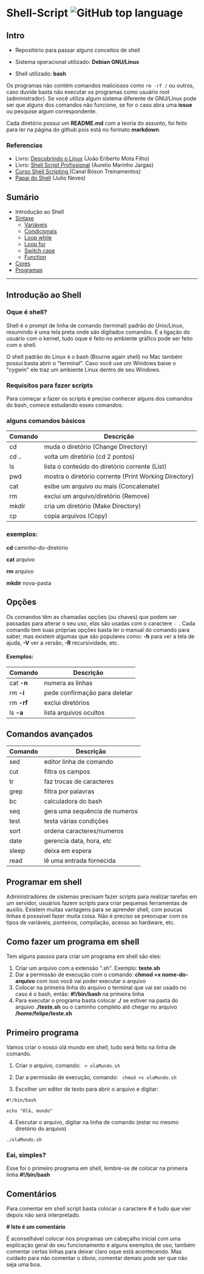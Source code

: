 # Shell-Script ![GitHub top language](https://img.shields.io/github/languages/top/Felipe-Santos97/Shell-Script)

## Intro

* Repositório para passar alguns conceitos de shell 

* Sistema operacional utilizado: **Debian GNU/Linux** 

* Shell utilizado: **bash**

 Os programas não contém comandos maliciosos como `rm -rf /` ou outros, caso duvide basta não executar os programas como usuário root (administrador).
Se você utiliza algum sistema diferente de GNU/Linux pode ser que alguns dos comandos não funcione, se for o caso abra uma **issue** ou pesquise algum correspondente.

Cada diretório possui um **README.md** com a teoria do assunto, foi feito para ler na página do github pois está no formato **markdown**.

### Referencias
* Livro: [Descobrindo o Linux](https://novatec.com.br/livros/linux-3ed/) (João Eriberto Mota Filho)
* Livro: [Shell Script Profissional](https://www.shellscript.com.br/) (Aurelio Marinho Jargas)
* [ Curso Shell Scripting ](https://www.youtube.com/watch?v=EOLPUc6oo-w&list=PLucm8g_ezqNrYgjXC8_CgbvHbvI7dDfhs) (Canal Bóson Treinamentos)
* [Papai do Shell](https://www.youtube.com/channel/UCpIYXOF825aX8qq77xnTCLQ) (Julio Neves)

## Sumário
* Introdução ao Shell
* [Sintaxe](https://github.com/Felipe-Santos97/Shell-Script/tree/main/sintaxe)
  * [Variáveis](https://github.com/Felipe-Santos97/Shell-Script/tree/main/sintaxe/variaveis)
  * [Condicionais](https://github.com/Felipe-Santos97/Shell-Script/tree/main/sintaxe/condicionais)
  * [Loop while](https://github.com/Felipe-Santos97/Shell-Script/tree/main/sintaxe/loop_while)
  * [Loop for](https://github.com/Felipe-Santos97/Shell-Script/tree/main/sintaxe/loop_for)
  * [Switch case](https://github.com/Felipe-Santos97/Shell-Script/tree/main/sintaxe/switch_case)
  * [Function](https://github.com/Felipe-Santos97/Shell-Script/tree/main/sintaxe/function)
* [Cores](https://github.com/Felipe-Santos97/Shell-Script/tree/main/cores)
* [Programas](https://github.com/Felipe-Santos97/Shell-Script/tree/main/programas)  
  
  
***
## Introdução ao Shell  

### Oque é shell?
Shell é o prompt de linha de comando (terminal) padrão do Unix/Linux, resumindo é uma tela preta onde são digitados comandos.
É a ligação do usuário com o kernel, tudo oque é feito no ambiente gráfico pode ser feito com o shell. 

O shell padrão do Linux é o bash (Bourne again shell) no Mac também possui basta abrir o "terminal". Caso você use um Windows baixe o "cygwin" ele traz um ambiente Linux 
dentro de seu Windows.


### Requisitos para fazer scripts
Para começar a fazer os scripts é preciso conhecer alguns dos comandos do bash, comece estudando esses comandos:

### alguns comandos básicos
Comando | Descrição
--------|------------
 cd | muda o diretório (Change Directory)
 cd .. | volta um diretório (cd 2 pontos)
 ls | lista o conteúdo do diretório corrente (List) 
 pwd | mostra o diretório corrente (Print Working Directory)
 cat | exibe um arquivo ou mais (Concatenate)
 rm | exclui um arquivo/diretório (Remove)
 mkdir | cria um diretório (Make Directory)
 cp | copia arquivos (Copy)

### exemplos:
**cd** caminho-do-diretório

**cat** arquivo 

**rm** arquivo 

**mkdir** nova-pasta

## Opções 
Os comandos têm as chamadas opções (ou chaves) que podem ser passadas para alterar o seu uso, elas são usadas com o caractere `- `.
Cada comando tem suas próprias opções basta ler o manual do comando para saber, mas existem algumas que são populares como:
**-h** para ver a tela de ajuda, **-V** ver a versão, **-R** recursividade, etc.

#### Exemplos:


Comando     | Descrição 
----------- | -------
cat **-n**  | numera as linhas
rm **-i**   | pede confirmação para deletar
rm **-rf**  | exclui diretórios
ls **-a**   | lista arquivos ocultos




## Comandos avançados


Comando | Descrição 
-------- | ----------
sed  | editor linha de comando
cut  | filtra os campos
tr   | faz trocas de caracteres
grep | filtra por palavras
bc   | calculadora do bash
seq  | gera uma sequência de numeros
test | testa várias condições
sort | ordena caracteres/numeros
date | gerencia data, hora, etc
sleep | deixa em espera
read  | lê uma entrada fornecida

## Programar em shell
Administradores de sistemas precisam fazer scripts para realizar tarefas em um servidor, usuários fazem scripts para criar pequenas ferramentas de auxílio.
Existem muitas vantagens para se aprender shell, com poucas linhas é posssivel fazer muita coisa.
Não é preciso se preocupar com os tipos de variáveis, ponteiros, compilação, acesso ao hardware, etc. 

## Como fazer um programa em shell
Tem alguns passos para criar um programa em shell são eles:

1. Criar um arquivo com a extensão ".sh". Exemplo: **teste.sh**
2. Dar a permissão de execução com o comando: **chmod +x nome-do-arquivo** com isso você vai poder executar o arquivo
3. Colocar na primeira linha do arquivo o terminal que vai ser usado no caso é o bash, então: **#!/bin/bash** na primeira linha
4. Para executar o programa basta colocar **./** se estiver na pasta do arquivo **./teste.sh** ou o caminho completo até chegar no arquivo **/home/felipe/teste.sh**

## Primeiro programa
Vamos criar o nosso olá mundo em shell, tudo será feito na linha de comando.

1. Criar o arquivo, comando: ` > olaMundo.sh`
 
2. Dar a permissão de execução, comando: ` chmod +x olaMundo.sh` 
 
3. Escolher um editor de texto para abrir o arquivo e digitar:

```
#!/bin/bash

echo "Olá, mundo"

```
4. Executar o arquivo, digitar na linha de comando (estar no mesmo diretório do arquivo)


`./olaMundo.sh`

### Eai, simples?
Esse foi o primeiro programa em shell, lembre-se de colocar na primeira linha **#!/bin/bash**

## Comentários 
Para comentar em shell script basta colocar o caractere # e tudo que vier depois não será interpretado. 

**# Isto é um comentário**

É aconselhável colocar nos programas um cabeçalho inicial com uma explicação geral do seu funcionamento e alguns exemplos de uso,
também comentar certas linhas para deixar claro oque está acontecendo. Mas cuidado para não comentar o óbvio, comentar demais pode ser que não seja uma boa.  
